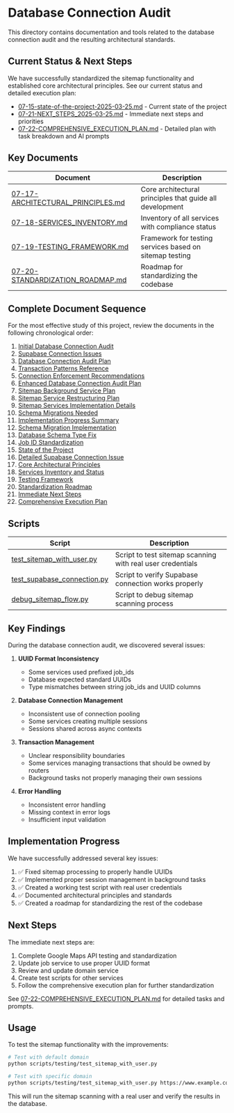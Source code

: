 # Database Connection Audit

This directory contains documentation and tools related to the database connection audit and the resulting architectural standards.

## Current Status & Next Steps

We have successfully standardized the sitemap functionality and established core architectural principles. See our current status and detailed execution plan:

- [07-15-state-of-the-project-2025-03-25.md](./07-15-state-of-the-project-2025-03-25.md) - Current state of the project
- [07-21-NEXT_STEPS_2025-03-25.md](./07-21-NEXT_STEPS_2025-03-25.md) - Immediate next steps and priorities
- [07-22-COMPREHENSIVE_EXECUTION_PLAN.md](./07-22-COMPREHENSIVE_EXECUTION_PLAN.md) - Detailed plan with task breakdown and AI prompts

## Key Documents

| Document                                                                       | Description                                              |
| ------------------------------------------------------------------------------ | -------------------------------------------------------- |
| [07-17-ARCHITECTURAL_PRINCIPLES.md](./07-17-ARCHITECTURAL_PRINCIPLES.md)       | Core architectural principles that guide all development |
| [07-18-SERVICES_INVENTORY.md](./07-18-SERVICES_INVENTORY.md)                   | Inventory of all services with compliance status         |
| [07-19-TESTING_FRAMEWORK.md](./07-19-TESTING_FRAMEWORK.md)                     | Framework for testing services based on sitemap testing  |
| [07-20-STANDARDIZATION_ROADMAP.md](./07-20-STANDARDIZATION_ROADMAP.md)         | Roadmap for standardizing the codebase                   |

## Complete Document Sequence

For the most effective study of this project, review the documents in the following chronological order:

1. [Initial Database Connection Audit](./07-01-database-connection-audit-2025-03-25.md)
2. [Supabase Connection Issues](./07-02-supabase-connection-issue-2025-03-25.md)
3. [Database Connection Audit Plan](./07-03-database-connection-audit-plan.md)
4. [Transaction Patterns Reference](./07-04-transaction-patterns-reference.md)
5. [Connection Enforcement Recommendations](./07-05-database-connection-enforcement-recommendations.md)
6. [Enhanced Database Connection Audit Plan](./07-06-enhanced-database-connection-audit-plan.md)
7. [Sitemap Background Service Plan](./07-07-sitemap-background-service-plan.md)
8. [Sitemap Service Restructuring Plan](./07-08-sitemap-service-restructuring-plan.md)
9. [Sitemap Services Implementation Details](./07-09-sitemap-services-implementation-details.md)
10. [Schema Migrations Needed](./07-10-schema-migrations-needed.md)
11. [Implementation Progress Summary](./07-11-implementation-progress-summary.md)
12. [Schema Migration Implementation](./07-12-schema-migration-implementation.md)
13. [Database Schema Type Fix](./07-13-database-schema-type-fix-2025-03-25.md)
14. [Job ID Standardization](./07-14-job-id-standardization-2025-03-25.md)
15. [State of the Project](./07-15-state-of-the-project-2025-03-25.md)
16. [Detailed Supabase Connection Issue](./07-16-SUPABASE_CONNECTION_ISSUE.md)
17. [Core Architectural Principles](./07-17-ARCHITECTURAL_PRINCIPLES.md)
18. [Services Inventory and Status](./07-18-SERVICES_INVENTORY.md)
19. [Testing Framework](./07-19-TESTING_FRAMEWORK.md)
20. [Standardization Roadmap](./07-20-STANDARDIZATION_ROADMAP.md)
21. [Immediate Next Steps](./07-21-NEXT_STEPS_2025-03-25.md)
22. [Comprehensive Execution Plan](./07-22-COMPREHENSIVE_EXECUTION_PLAN.md)

## Scripts

| Script                                                                       | Description                                                |
| ---------------------------------------------------------------------------- | ---------------------------------------------------------- |
| [test_sitemap_with_user.py](../../scripts/testing/test_sitemap_with_user.py) | Script to test sitemap scanning with real user credentials |
| [test_supabase_connection.py](./scripts/test_supabase_connection.py)         | Script to verify Supabase connection works properly        |
| [debug_sitemap_flow.py](./scripts/debug_sitemap_flow.py)                     | Script to debug sitemap scanning process                   |

## Key Findings

During the database connection audit, we discovered several issues:

1. **UUID Format Inconsistency**

   - Some services used prefixed job_ids
   - Database expected standard UUIDs
   - Type mismatches between string job_ids and UUID columns

2. **Database Connection Management**

   - Inconsistent use of connection pooling
   - Some services creating multiple sessions
   - Sessions shared across async contexts

3. **Transaction Management**

   - Unclear responsibility boundaries
   - Some services managing transactions that should be owned by routers
   - Background tasks not properly managing their own sessions

4. **Error Handling**
   - Inconsistent error handling
   - Missing context in error logs
   - Insufficient input validation

## Implementation Progress

We have successfully addressed several key issues:

1. ✅ Fixed sitemap processing to properly handle UUIDs
2. ✅ Implemented proper session management in background tasks
3. ✅ Created a working test script with real user credentials
4. ✅ Documented architectural principles and standards
5. ✅ Created a roadmap for standardizing the rest of the codebase

## Next Steps

The immediate next steps are:

1. Complete Google Maps API testing and standardization
2. Update job service to use proper UUID format
3. Review and update domain service
4. Create test scripts for other services
5. Follow the comprehensive execution plan for further standardization

See [07-22-COMPREHENSIVE_EXECUTION_PLAN.md](./07-22-COMPREHENSIVE_EXECUTION_PLAN.md) for detailed tasks and prompts.

## Usage

To test the sitemap functionality with the improvements:

```bash
# Test with default domain
python scripts/testing/test_sitemap_with_user.py

# Test with specific domain
python scripts/testing/test_sitemap_with_user.py https://www.example.com
```

This will run the sitemap scanning with a real user and verify the results in the database.
